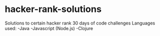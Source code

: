 # hacker-rank-solutions
Solutions to certain hacker rank 30 days of code challenges
Languages used:
-Java
-Javascript (Node.js)
-Clojure


